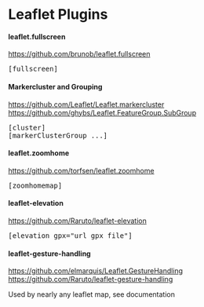 # Leaflet Plugins

<h4>leaflet.fullscreen</h4>

https://github.com/brunob/leaflet.fullscreen

<pre>[fullscreen]</pre>

<h4>Markercluster and Grouping</h4>

https://github.com/Leaflet/Leaflet.markercluster   
https://github.com/ghybs/Leaflet.FeatureGroup.SubGroup

<pre>[cluster]
[markerClusterGroup ...]</pre>


<h4>leaflet.zoomhome</h4>

https://github.com/torfsen/leaflet.zoomhome

<pre>[zoomhomemap]</pre>

<h4>leaflet-elevation</h4>

https://github.com/Raruto/leaflet-elevation

<pre>[elevation gpx="url_gpx_file"]</pre>

<h4>leaflet-gesture-handling</h4>

https://github.com/elmarquis/Leaflet.GestureHandling   
https://github.com/Raruto/leaflet-gesture-handling

Used by nearly any leaflet map, see documentation


